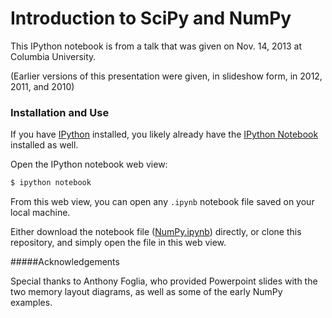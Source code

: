 Introduction to SciPy and NumPy
===================================


This IPython notebook is from a talk that was given on Nov. 14, 2013 at Columbia University.

(Earlier versions of this presentation were given, in slideshow form, in 2012, 2011, and 2010)


### Installation and Use

If you have [IPython](http://ipython.org/) installed, you likely already have the [IPython Notebook](http://ipython.org/notebook.html)  installed as well.

Open the IPython notebook web view:

````sh
$ ipython notebook
````

From this web view, you can open any `.ipynb` notebook file saved on your local machine.

Either download the notebook file ([NumPy.ipynb](https://raw.github.com/ChimeraCoder/intro-to-numpy-and-scipy/master/NumPy.ipynb)) directly, or clone this repository, and simply open the file in this web view.


#####Acknowledgements

Special thanks to Anthony Foglia, who provided Powerpoint slides with the two memory layout diagrams, as well as some of the early NumPy examples.
